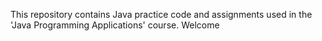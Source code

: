 This repository contains Java practice code and assignments used in the 'Java Programming Applications' course. 
Welcome 
